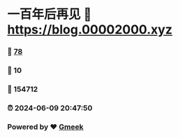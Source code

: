 # 一百年后再见 :link: https://blog.00002000.xyz 
### :page_facing_up: [78](https://blog.00002000.xyz/tag.html) 
### :speech_balloon: 10 
### :hibiscus: 154712 
### :alarm_clock: 2024-06-09 20:47:50 
### Powered by :heart: [Gmeek](https://github.com/Meekdai/Gmeek)
